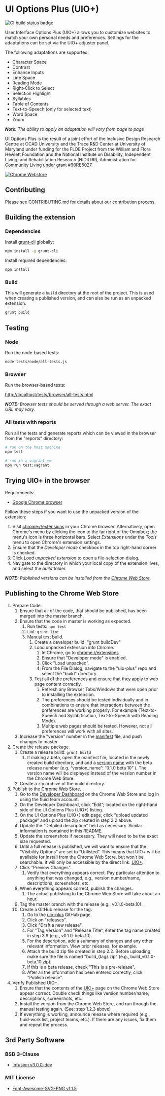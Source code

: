 # UI Options Plus (UIO+)

![CI build status badge](https://github.com/fluid-project/uio-plus/workflows/CI/badge.svg)

User Interface Options Plus (UIO+) allows you to customize websites to match your own personal needs and preferences.
Settings for the adaptations can be set via the UIO+ adjuster panel.

The following adaptations are supported:

* Character Space
* Contrast
* Enhance Inputs
* Line Space
* Reading Mode
* Right-Click to Select
* Selection Highlight
* Syllables
* Table of Contents
* Text-to-Speech (only for selected text)
* Word Space
* Zoom

_**Note**: The ability to apply an adaptation will vary from page to page_

UI Options Plus is the result of a joint effort of the Inclusive Design Research Centre at OCAD University and the Trace
R&D Center at University of Maryland under funding for the FLOE Project from the William and Flora Hewlett Foundation
and the National Institute on Disability, Independent Living, and Rehabilitation Research (NIDILRR), Administration for
Community Living under grant #90RE5027.

[![Chrome Webstore](https://developer.chrome.com/webstore/images/ChromeWebStore_Badge_v2_206x58.png)](https://chrome.google.com/webstore/detail/ui-options-plus-uio%20/okenndailhmikjjfcnmolpaefecbpaek)

## Contributing

Please see [CONTRIBUTING.md](./CONTRIBUTING.md) for details about our contribution process.

## Building the extension

### Dependencies

Install [grunt-cli](https://gruntjs.com) globally:

```bash
npm install -g grunt-cli
```

Install required dependencies:

```bash
npm install
```

### Build

This will generate a `build` directory at the root of the project. This is used when creating a published version, and
can also be run as an unpacked extension.

```bash
grunt build
```

## Testing

### Node

Run the node-based tests:

```bash
node tests/node/all-tests.js
```

### Browser

Run the browser-based tests:

[http://localhost/tests/browser/all-tests.html](http://localhost/tests/browser/all-tests.html)

_**NOTE:** Browser tests should be served through a web server. The exact URL may vary._

### All tests with reports

Run all the tests and generate reports which can be viewed in the browser from the "reports" directory:

```bash
# run on the host machine
npm test

# run in a vagrant vm
npm run test:vagrant
```

## Trying UIO+ in the browser

Requirements:

* [Google Chrome browser](https://www.google.com/chrome/browser/desktop/)

Follow these steps if you want to use the unpacked version of the extension:

1. Visit [chrome://extensions](chrome://extension) in your Chrome browser. Alternatively, open Chrome's menu by
   clicking the icon to the far right of the Omnibox; the menu's icon is three horizontal bars. Select *Extensions*
   under the *Tools* menu to open Chrome's extension settings.
2. Ensure that the *Developer mode* checkbox in the top right-hand corner is checked.
3. Click *Load unpacked extension* to open a file-selection dialog.
4. Navigate to the directory in which your local copy of the extension lives, and select the *build* folder.

_**NOTE:** Published versions can be installed from the [Chrome Web Store](
    https://chrome.google.com/webstore/detail/ui-options-plus-uio%20/okenndailhmikjjfcnmolpaefecbpaek)._

## Publishing to the Chrome Web Store

1. Prepare Code.
   1. Ensure that all of the code, that should be published, has been merged into the master branch.
   2. Ensure that the code in master is working as expected.
      1. Run tests: `npm test`
      2. Lint: `grunt lint`
      3. Manual test build.
         1. Create a developer build: "grunt buildDev"
         2. Load unpacked extension into Chrome.
            1. In Chrome, go to [chrome://extensions](chrome://extensions)
            2. Ensure that "Developer mode" is enabled.
            3. Click "Load unpacked".
            4. From the File Dialog, navigate to the "uio-plus" repo and select the "build" directory.
         3. Test all of the preferences and ensure that they apply to web page content correctly.
            1. Refresh any Browser Tabs/Windows that were open prior to installing the extension.
            2. The preferences should be tested individually and in combinations to ensure that interactions between the
               preferences are working properly. For example (Text-to-Speech and Syllabification, Text-to-Speech with
               Reading Mode).
            3. Multiple web pages should be tested. However, not all preferences will work with all sites.
   3. Increase the "version" number in the [manifest](
      https://github.com/fluid-project/uio-plus/blob/d1b188fc22860b8edf067361baae696ae62dfe5f/src/manifest.json#L5)
      file, and push changes to master.
2. Create the release package.
   1. Create a release build: `grunt build`
      1. If making a beta, open the manifest file, located in the newly created build directory, and add a
      [version name](https://developer.chrome.com/apps/manifest/version#version_name) with the beta release number (e.g.
      “version_name”:  “0.1.0 beta 10” ). The version name will be displayed instead of the version number in the Chrome
      Web Store.
   2. Create a zip archive of the build directory.
3. Publish to the [Chrome Web Store](https://chrome.google.com/webstore/category/extensions).
   1. Go to the [Developer Dashboard](https://chrome.google.com/webstore/developer/dashboard/g02818309428530539805)
      on the Chrome Web Store and log in using the fluid team account.
   2. On the Developer Dashboard, click “Edit”; located on the right-hand side of the UI Options Plus (UIO+) listing.
   3. On the UI Options Plus (UIO+) edit page, click “upload updated package” and upload the zip created in step 2.2
      above.
   4. Update the “Detailed description” field as necessary. Similar information is contained in this README.
   5. Update the screenshots if necessary. They will need to be the exact size requested.
   6. Until a full release is published, we will want to ensure that the “Visibility Options” are set to “Unlisted”. This
      means that UIO+ will be available for install from the Chrome Web Store, but won't be searchable. It will only be
      accessible by the direct link: [UIO+](
      https://chrome.google.com/webstore/detail/ui-options-plus-uio%20/okenndailhmikjjfcnmolpaefecbpaek).
   7. Click "Preview Changes".
      1. Verify that everything appears correct. Pay particular attention to anything that was changed,
         e.g., version number/name, descriptions, screenshots, etc.
   8. When everything appears correct, publish the changes.
      1. The actual publishing to the Chrome Web Store will take about an hour.
   9. Tag the master branch with the release (e.g., v0.1.0-beta.10).
   10. Create a GitHub release for the tag.
       1. Go to the [uio-plus](https://github.com/fluid-project/uio-plus) GitHub page.
       2. Click on "releases".
       3. Click "Draft a new release".
       4. For "Tag Version" and "Release Title", enter the tag name created in step 3.9 (e.g., v0.1.0-beta.10).
       5. For the description, add a summary of changes and any other relevant information. View prior releases, for
         example.
       6. Attach the build zip file created in step 2.2. Before uploading, make sure the file is named "build_{tag}.zip"
          (e.g., build_v0.1.0-beta.10.zip).
       7. If this is a beta release, check "This is a pre-release".
       8. After all the information has been entered correctly, click "Publish release".
4. Verify Published UIO+.
   1. Ensure that the contents of the [UIO+](
      https://chrome.google.com/webstore/detail/ui-options-plus-uio%20/okenndailhmikjjfcnmolpaefecbpaek) page on the
      Chrome Web Store appear correct. Double check things like version number/name, descriptions, screenshots, etc.
   2. Install the version from the Chrome Web Store, and run through the manual testing again. (See: step 1.2.3 above)
   3. If everything is working, announce release where required (e.g., fluid-work list, project teams, etc.).
      If there are any issues, fix them and repeat the process.

## 3rd Party Software

### BSD 3-Clause

* [Infusion v3.0.0-dev](https://fluidproject.org/infusion.html)

### MIT License

* [Font-Awesome-SVG-PNG v1.1.5](https://github.com/encharm/Font-Awesome-SVG-PNG)
